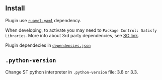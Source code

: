 
## Install

Plugin use [`ruamel-yaml`](https://packagecontrol.github.io) dependency.  

When developing, to activate you may need to `Package Control: Satisfy Libraries`. More info about 3rd party dependencies, see [SO link](https://stackoverflow.com/questions/61196270/how-to-properly-use-3rd-party-dependencies-with-sublime-text-plugins).  

Plugin dependecies in [`dependencies.json`](https://github.com/53v3n3d4/Zukan-Icon-Theme/blob/main/dependencies.json)

## `.python-version`

Change ST python interpreter in `.python-version` file: 3.8 or 3.3.  

